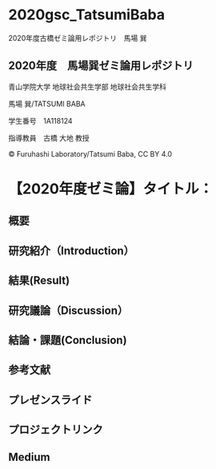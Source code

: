 # 2020gsc_TatsumiBaba
2020年度古橋ゼミ論用レポジトリ　馬場 巽

## 2020年度　馬場巽ゼミ論用レポジトリ

青山学院大学 地球社会共生学部 地球社会共生学科

馬場 巽/TATSUMI BABA

学生番号　1A118124

指導教員　古橋 大地 教授

© Furuhashi Laboratory/Tatsumi Baba, CC BY 4.0


# 【2020年度ゼミ論】タイトル：

## 概要


## 研究紹介（Introduction）
 

## 結果(Result)


## 研究議論（Discussion）


## 結論・課題(Conclusion)

## 参考文献

## プレゼンスライド

## プロジェクトリンク

## Medium

